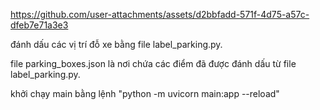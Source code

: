 



https://github.com/user-attachments/assets/d2bbfadd-571f-4d75-a57c-dfeb7e71a3e3


đánh dấu các vị trí đỗ xe bằng file label_parking.py.


file parking_boxes.json là nơi chứa các điểm đã được đánh dấu từ file label_parking.py.


khởi chạy main bằng lệnh 
"python -m uvicorn main:app --reload"
